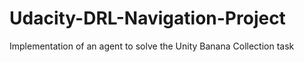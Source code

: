 # Udacity-DRL-Navigation-Project
Implementation of an agent to solve the Unity Banana Collection task
